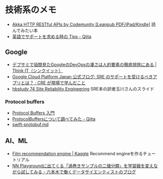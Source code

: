 # 技術系のメモ

* [Akka HTTP RESTful APIs by Codemunity [Leanpub PDF/iPad/Kindle]](https://leanpub.com/akka-http-rest-apis/?utm_content=buffer70f0c&utm_medium=social&utm_source=twitter.com&utm_campaign=buffer) 読んでみたい本
* [英語でサポートを求める時の Tips - Qiita](http://qiita.com/ninuyama/items/a7f5b380909500adc2a8)

## Google

* [デブサミで垣間見たGoogleのDevOpsの凄さは人的要素の徹底排除にある | Think IT（シンクイット）](https://thinkit.co.jp/article/11513)
* [Google Cloud Platform Japan 公式ブログ: SRE のサポートを受けるべきアプリとは？ : CRE が現場で学んだこと](https://cloudplatform-jp.googleblog.com/2017/07/why-should-your-app-get-SRE-support-CRE-life-lessons.html?utm_content=bufferdca30&utm_medium=social&utm_source=twitter.com&utm_campaign=buffer)
* [hbstudy 74 Site Reliability Engineering](https://www.slideshare.net/dragan10/hb-study-74-site-reliability-engineering) SRE本の訳者玉川さんのスライド

### Protocol buffers

* [Protocol Buffers 入門](https://www.slideshare.net/yuichi110/protocol-buffers-61413028)
* [ProtocolBuffersについて調べてみた - Qiita](http://qiita.com/aiueo4u/items/54dc5dd8c4772253634c)
* [swift-protobuf.md](https://gist.github.com/kitasuke/3820418e6eb340edc09c17983a7784a3)

## AI、ML

* [Film recommendation engine | Kaggle](https://www.kaggle.com/fabiendaniel/film-recommendation-engine/notebook) Recommend engineを作るチュートリアル
* [NN Playgroundに出てくる「渦巻きサンプルの二値分類」を学習器を変えながら試してみる - 六本木で働くデータサイエンティストのブログ](http://tjo.hatenablog.com/entry/2017/08/26/172354)
